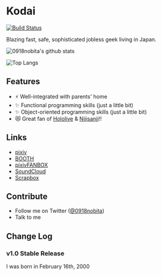 # Kodai

[![Build Status](https://img.shields.io/badge/build-passing-brightgreen)](https://circleci.com/docs/)

Blazing fast, safe, sophisticated jobless geek living in Japan.

![0918nobita's github stats](https://github-readme-stats.vercel.app/api?username=0918nobita&show_icons=false&bg_color=30,008888,904e95&title_color=fff&text_color=eee)

![Top Langs](https://github-readme-stats.vercel.app/api/top-langs/?username=0918nobita&hide=php&layout=compact)

## Features

- :zap: Well-integrated with parents' home
- :sparkles: Functional programming skills (just a little bit)
- :sparkles: Object-oriented programming skills (just a little bit)
- :heart_eyes_cat: Great fan of [Hololive](https://www.hololive.tv/) & [Nijisanji](https://nijisanji.ichikara.co.jp/)!!

## Links

- [pixiv](https://www.pixiv.net/users/16929673)
- [BOOTH](https://0918nobita.booth.pm/)
- [pixivFANBOX](https://kodai.fanbox.cc/)
- [SoundCloud](https://soundcloud.com/0918nobita)
- [Scrapbox](https://scrapbox.io/0918nobita)

## Contribute

- Follow me on Twitter ([@0918nobita](https://twitter.com/0918nobita))
- Talk to me

## Change Log

### v1.0 Stable Release

I was born in February 16th, 2000
